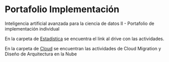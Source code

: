 # Portafolio Implementación
Inteligencia artificial avanzada para la ciencia de datos II - Portafolio de implementación individual

En la carpeta de [Estadística](Estadistica) se encuentra el link al drive con las actividades.

En la carpeta de [Cloud](Cloud) se encuentran las actividades de Cloud Migration y Diseño de Arquitectura en la Nube
